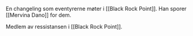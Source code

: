 En changeling som eventyrerne møter i [[Black Rock Point]]. Han sporer [[Mervina Dano]] for dem.

Medlem av ressistansen i [[Black Rock Point]].